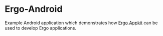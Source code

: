 # Ergo-Android

Example Android application which demonstrates how [Ergo
Appkit](https://github.com/aslesarenko/ergo-appkit) can be used to develop Ergo applications.

